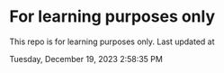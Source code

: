 # For learning purposes only
This repo is for learning purposes only.
Last updated at

Tuesday, December 19, 2023 2:58:35 PM

